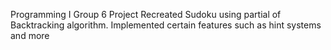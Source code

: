 Programming I Group 6 Project
Recreated Sudoku using partial of Backtracking algorithm. Implemented certain features such as hint systems and more
